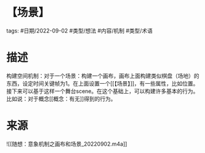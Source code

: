 # 【场景】

tags: #日期/2022-09-02 #类型/想法 #内容/机制  #类型/术语 


# 描述

构建空间机制：对于一个场景：构建一个画布，画布上面构建类似棋盘（场地）的东西，设定时间关键帧为1。在上面设置一个[[【场景】]]，有一些属性，比如位置。接下来可以基于这样一个舞台scene。在这个基础上，可以构建许多基本的行为。比如说：对于概念[[概念：有无]]得到的行为。

# 来源

![[随想：意象机制之画布和场景_20220902.m4a]]